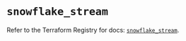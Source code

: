 # `snowflake_stream`

Refer to the Terraform Registry for docs: [`snowflake_stream`](https://registry.terraform.io/providers/snowflake-labs/snowflake/0.97.0/docs/resources/stream).
